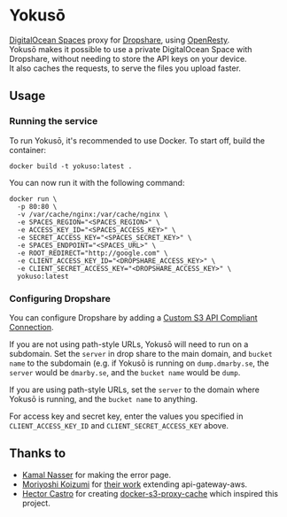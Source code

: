 # Yokusō
[DigitalOcean Spaces](https://www.digitalocean.com/products/spaces/) proxy for [Dropshare](https://getdropsha.re/), using [OpenResty](https://openresty.org).  
Yokusō makes it possible to use a private DigitalOcean Space with Dropshare, without needing to store the API keys on your device.  
It also caches the requests, to serve the files you upload faster.

## Usage

### Running the service
To run Yokusō, it's recommended to use Docker.
To start off, build the container:  
```
docker build -t yokuso:latest .
```
You can now run it with the following command:
```
docker run \
  -p 80:80 \
  -v /var/cache/nginx:/var/cache/nginx \
  -e SPACES_REGION="<SPACES_REGION>" \
  -e ACCESS_KEY_ID="<SPACES_ACCESS_KEY>" \
  -e SECRET_ACCESS_KEY="<SPACES_SECRET_KEY>" \
  -e SPACES_ENDPOINT="<SPACES_URL>" \
  -e ROOT_REDIRECT="http://google.com" \
  -e CLIENT_ACCESS_KEY_ID="<DROPSHARE_ACCESS_KEY>" \
  -e CLIENT_SECRET_ACCESS_KEY="<DROPSHARE_ACCESS_KEY>" \
  yokuso:latest
```  

### Configuring Dropshare
You can configure Dropshare by adding a [Custom S3 API Compliant Connection](https://dropshare.zendesk.com/hc/en-us/articles/201139232-How-to-set-up-Amazon-S3-or-S3-API-compatible-connections).  

If you are not using path-style URLs, Yokusō will need to run on a subdomain.
Set the `server` in drop share to the main domain, and `bucket name` to the subdomain (e.g. if Yokusō is running on `dump.dmarby.se`, the `server` would be `dmarby.se`, and the `bucket name` would be `dump`.  

If you are using path-style URLs, set the `server` to the domain where Yokusō is running, and the `bucket name` to anything.  

For access key and secret key, enter the values you specified in `CLIENT_ACCESS_KEY_ID` and `CLIENT_SECRET_ACCESS_KEY` above.

## Thanks to
* [Kamal Nasser](https://kamal.io) for making the error page.
* [Moriyoshi Koizumi](https://github.com/moriyoshi) for [their work](https://github.com/DMarby/api-gateway-aws/commit/35fd7af0d9783247a3085bacac3421038f382432) extending api-gateway-aws.
* [Hector Castro](https://github.com/hectcastro) for creating [docker-s3-proxy-cache](https://github.com/azavea/docker-s3-proxy-cache) which inspired this project.
